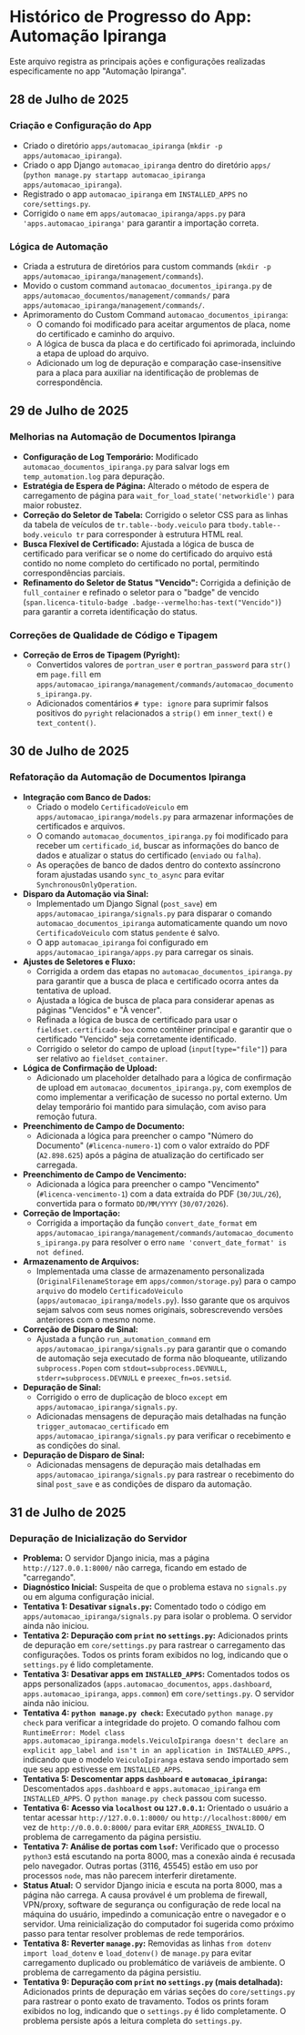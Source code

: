 # Histórico de Progresso do App: Automação Ipiranga

Este arquivo registra as principais ações e configurações realizadas especificamente no app "Automação Ipiranga".

## 28 de Julho de 2025

### Criação e Configuração do App
- Criado o diretório `apps/automacao_ipiranga` (`mkdir -p apps/automacao_ipiranga`).
- Criado o app Django `automacao_ipiranga` dentro do diretório `apps/` (`python manage.py startapp automacao_ipiranga apps/automacao_ipiranga`).
- Registrado o app `automacao_ipiranga` em `INSTALLED_APPS` no `core/settings.py`.
- Corrigido o `name` em `apps/automacao_ipiranga/apps.py` para `'apps.automacao_ipiranga'` para garantir a importação correta.

### Lógica de Automação
- Criada a estrutura de diretórios para custom commands (`mkdir -p apps/automacao_ipiranga/management/commands`).
- Movido o custom command `automacao_documentos_ipiranga.py` de `apps/automacao_documentos/management/commands/` para `apps/automacao_ipiranga/management/commands/`.
- Aprimoramento do Custom Command `automacao_documentos_ipiranga`:
    - O comando foi modificado para aceitar argumentos de placa, nome do certificado e caminho do arquivo.
    - A lógica de busca da placa e do certificado foi aprimorada, incluindo a etapa de upload do arquivo.
    - Adicionado um log de depuração e comparação case-insensitive para a placa para auxiliar na identificação de problemas de correspondência.

## 29 de Julho de 2025

### Melhorias na Automação de Documentos Ipiranga
- **Configuração de Log Temporário:** Modificado `automacao_documentos_ipiranga.py` para salvar logs em `temp_automation.log` para depuração.
- **Estratégia de Espera de Página:** Alterado o método de espera de carregamento de página para `wait_for_load_state('networkidle')` para maior robustez.
- **Correção do Seletor de Tabela:** Corrigido o seletor CSS para as linhas da tabela de veículos de `tr.table--body.veiculo` para `tbody.table--body.veiculo tr` para corresponder à estrutura HTML real.
- **Busca Flexível de Certificado:** Ajustada a lógica de busca de certificado para verificar se o nome do certificado do arquivo está contido no nome completo do certificado no portal, permitindo correspondências parciais.
- **Refinamento do Seletor de Status "Vencido":** Corrigida a definição de `full_container` e refinado o seletor para o "badge" de vencido (`span.licenca-titulo-badge .badge--vermelho:has-text("Vencido")`) para garantir a correta identificação do status.

### Correções de Qualidade de Código e Tipagem
- **Correção de Erros de Tipagem (Pyright):**
    - Convertidos valores de `portran_user` e `portran_password` para `str()` em `page.fill` em `apps/automacao_ipiranga/management/commands/automacao_documentos_ipiranga.py`.
    - Adicionados comentários `# type: ignore` para suprimir falsos positivos do `pyright` relacionados a `strip()` em `inner_text()` e `text_content()`.

## 30 de Julho de 2025

### Refatoração da Automação de Documentos Ipiranga
- **Integração com Banco de Dados:**
    - Criado o modelo `CertificadoVeiculo` em `apps/automacao_ipiranga/models.py` para armazenar informações de certificados e arquivos.
    - O comando `automacao_documentos_ipiranga.py` foi modificado para receber um `certificado_id`, buscar as informações do banco de dados e atualizar o status do certificado (`enviado` ou `falha`).
    - As operações de banco de dados dentro do contexto assíncrono foram ajustadas usando `sync_to_async` para evitar `SynchronousOnlyOperation`.
- **Disparo da Automação via Sinal:**
    - Implementado um Django Signal (`post_save`) em `apps/automacao_ipiranga/signals.py` para disparar o comando `automacao_documentos_ipiranga` automaticamente quando um novo `CertificadoVeiculo` com status `pendente` é salvo.
    - O app `automacao_ipiranga` foi configurado em `apps/automacao_ipiranga/apps.py` para carregar os sinais.
- **Ajustes de Seletores e Fluxo:**
    - Corrigida a ordem das etapas no `automacao_documentos_ipiranga.py` para garantir que a busca de placa e certificado ocorra antes da tentativa de upload.
    - Ajustada a lógica de busca de placa para considerar apenas as páginas "Vencidos" e "À vencer".
    - Refinada a lógica de busca de certificado para usar o `fieldset.certificado-box` como contêiner principal e garantir que o certificado "Vencido" seja corretamente identificado.
    - Corrigido o seletor do campo de upload (`input[type="file"]`) para ser relativo ao `fieldset_container`.
- **Lógica de Confirmação de Upload:**
    - Adicionado um placeholder detalhado para a lógica de confirmação de upload em `automacao_documentos_ipiranga.py`, com exemplos de como implementar a verificação de sucesso no portal externo. Um delay temporário foi mantido para simulação, com aviso para remoção futura.
- **Preenchimento de Campo de Documento:**
    - Adicionada a lógica para preencher o campo "Número do Documento" (`#licenca-numero-1`) com o valor extraído do PDF (`A2.898.625`) após a página de atualização do certificado ser carregada.
- **Preenchimento de Campo de Vencimento:**
    - Adicionada a lógica para preencher o campo "Vencimento" (`#licenca-vencimento-1`) com a data extraída do PDF (`30/JUL/26`), convertida para o formato `DD/MM/YYYY` (`30/07/2026`).
- **Correção de Importação:**
    - Corrigida a importação da função `convert_date_format` em `apps/automacao_ipiranga/management/commands/automacao_documentos_ipiranga.py` para resolver o erro `name 'convert_date_format' is not defined`.
- **Armazenamento de Arquivos:**
    - Implementada uma classe de armazenamento personalizada (`OriginalFilenameStorage` em `apps/common/storage.py`) para o campo `arquivo` do modelo `CertificadoVeiculo` (`apps/automacao_ipiranga/models.py`). Isso garante que os arquivos sejam salvos com seus nomes originais, sobrescrevendo versões anteriores com o mesmo nome.
- **Correção de Disparo de Sinal:**
    - Ajustada a função `run_automation_command` em `apps/automacao_ipiranga/signals.py` para garantir que o comando de automação seja executado de forma não bloqueante, utilizando `subprocess.Popen` com `stdout=subprocess.DEVNULL`, `stderr=subprocess.DEVNULL` e `preexec_fn=os.setsid`.
- **Depuração de Sinal:**
    - Corrigido o erro de duplicação de bloco `except` em `apps/automacao_ipiranga/signals.py`.
    - Adicionadas mensagens de depuração mais detalhadas na função `trigger_automacao_certificado` em `apps/automacao_ipiranga/signals.py` para verificar o recebimento e as condições do sinal.
- **Depuração de Disparo de Sinal:**
    - Adicionadas mensagens de depuração mais detalhadas em `apps/automacao_ipiranga/signals.py` para rastrear o recebimento do sinal `post_save` e as condições de disparo da automação.

## 31 de Julho de 2025

### Depuração de Inicialização do Servidor
- **Problema:** O servidor Django inicia, mas a página `http://127.0.0.1:8000/` não carrega, ficando em estado de "carregando".
- **Diagnóstico Inicial:** Suspeita de que o problema estava no `signals.py` ou em alguma configuração inicial.
- **Tentativa 1: Desativar `signals.py`:** Comentado todo o código em `apps/automacao_ipiranga/signals.py` para isolar o problema. O servidor ainda não iniciou.
- **Tentativa 2: Depuração com `print` no `settings.py`:** Adicionados prints de depuração em `core/settings.py` para rastrear o carregamento das configurações. Todos os prints foram exibidos no log, indicando que o `settings.py` é lido completamente.
- **Tentativa 3: Desativar apps em `INSTALLED_APPS`:** Comentados todos os apps personalizados (`apps.automacao_documentos`, `apps.dashboard`, `apps.automacao_ipiranga`, `apps.common`) em `core/settings.py`. O servidor ainda não iniciou.
- **Tentativa 4: `python manage.py check`:** Executado `python manage.py check` para verificar a integridade do projeto. O comando falhou com `RuntimeError: Model class apps.automacao_ipiranga.models.VeiculoIpiranga doesn't declare an explicit app_label and isn't in an application in INSTALLED_APPS.`, indicando que o modelo `VeiculoIpiranga` estava sendo importado sem que seu app estivesse em `INSTALLED_APPS`.
- **Tentativa 5: Descomentar apps `dashboard` e `automacao_ipiranga`:** Descomentados `apps.dashboard` e `apps.automacao_ipiranga` em `INSTALLED_APPS`. O `python manage.py check` passou com sucesso.
- **Tentativa 6: Acesso via `localhost` ou `127.0.0.1`:** Orientado o usuário a tentar acessar `http://127.0.0.1:8000/` ou `http://localhost:8000/` em vez de `http://0.0.0.0:8000/` para evitar `ERR_ADDRESS_INVALID`. O problema de carregamento da página persistiu.
- **Tentativa 7: Análise de portas com `lsof`:** Verificado que o processo `python3` está escutando na porta 8000, mas a conexão ainda é recusada pelo navegador. Outras portas (3116, 45545) estão em uso por processos `node`, mas não parecem interferir diretamente.
- **Status Atual:** O servidor Django inicia e escuta na porta 8000, mas a página não carrega. A causa provável é um problema de firewall, VPN/proxy, software de segurança ou configuração de rede local na máquina do usuário, impedindo a comunicação entre o navegador e o servidor. Uma reinicialização do computador foi sugerida como próximo passo para tentar resolver problemas de rede temporários.
- **Tentativa 8: Reverter `manage.py`:** Removidas as linhas `from dotenv import load_dotenv` e `load_dotenv()` de `manage.py` para evitar carregamento duplicado ou problemático de variáveis de ambiente. O problema de carregamento da página persistiu.
- **Tentativa 9: Depuração com `print` no `settings.py` (mais detalhada):** Adicionados prints de depuração em várias seções do `core/settings.py` para rastrear o ponto exato de travamento. Todos os prints foram exibidos no log, indicando que o `settings.py` é lido completamente. O problema persiste após a leitura completa do `settings.py`.